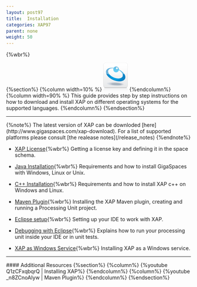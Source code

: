 ```yaml
---
layout: post97
title:  Installation
categories: XAP97
parent: none
weight: 50
---
```


{%wbr%}

{%section%}
{%column width=10% %}
![data-access.jpg](/attachment_files/subject/data-access.png)
{%endcolumn%}
{%column width=90% %}
This guide provides step by step instructions on how to download and install XAP on different operating systems for the supported languages.
{%endcolumn%}
{%endsection%}
<hr/>
{%note%}
The latest version of XAP can be downloded [here](http://www.gigaspaces.com/xap-download).
For a list of supported platforms please consult [the realease notes](/release_notes)
{%endnote%}


- [XAP License](./license-key.html){%wbr%}
Getting a license key and defining it in the space schema.

- [Java Installation](./installation-java.html){%wbr%}
Requirements and how to install GigaSpaces with Windows, Linux or Unix.

- [C++ Installation](./installing-cpp-api-package.html){%wbr%}
Requirements and how to install XAP c++ on Windows and Linux.

- [Maven Plugin](./maven-plugin.html){%wbr%}
Installing the XAP Maven plugin, creating and running a Processing Unit project.

- [Eclipse setup](./setting-up-eclipse-to-work-with-xap.html){%wbr%}
Setting up your IDE to work with XAP.

- [Debugging with Eclipse](./running-and-debugging-within-your-ide.html){%wbr%}
Explains how to run your processing unit inside your IDE or in unit tests.

- [XAP as Windows Service](./running-gigaspaces-as-a-windows-service.html){%wbr%}
Installing XAP as a Windows service.




<hr/>
#### Additional Resources
{%section%}
{%column%}
{%youtube Q1zCFxqbqrQ | Installing XAP%}
{%endcolumn%}
{%column%}
{%youtube _n8ZCnoAIyw | Maven Plugin%}
{%endcolumn%}
{%endsection%}



